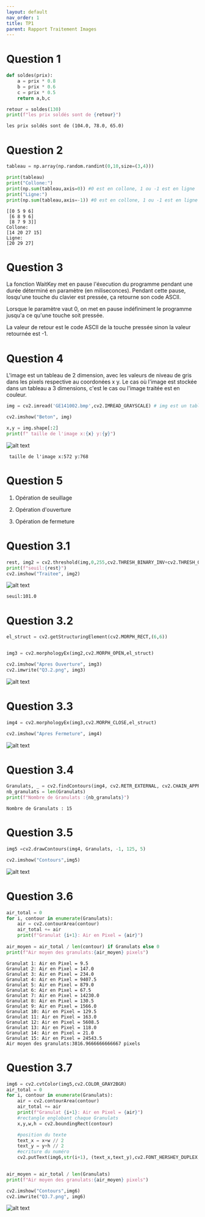 ```yaml
---
layout: default
nav_order: 1
title: TP1
parent: Rapport Traitement Images
---
```


# Question 1
```python
def soldes(prix):
    a = prix * 0.8
    b = prix * 0.6 
    c = prix * 0.5
    return a,b,c

retour = soldes(130)
print(f"les prix soldés sont de {retour}")
```
```
les prix soldés sont de (104.0, 78.0, 65.0)
```
# Question 2

```python
tableau = np.array(np.random.randint(0,10,size=(3,4)))

print(tableau)
print("Collone:")
print(np.sum(tableau,axis=0)) #0 est en collone, 1 ou -1 est en ligne
print("Ligne:")
print(np.sum(tableau,axis=-1)) #0 est en collone, 1 ou -1 est en ligne
```

```
[[0 5 9 6]
 [6 8 9 6]
 [8 7 9 3]]
Collone:
[14 20 27 15]
Ligne:
[20 29 27]
```
# Question 3

La fonction WaitKey met en pause l'éxecution du programme pendant une durée déterminé en paramètre (en miliseconces). Pendant cette pause, losqu'une touche du clavier est pressée, ça retourne son code ASCII.

Lorsque le paramètre vaut 0, on met en pause indéfiniment le programme jusqu'a ce qu'une touche soit pressée.

La valeur de retour est le code ASCII de la touche pressée sinon la valeur retournée est -1.

# Question 4


L'image est un tableau de 2 dimension, avec les valeurs de niveau de gris dans les pixels respective au coordonées x y.
Le cas où l'image est stockée dans un tableau a 3 dimensions, c'est le cas ou l'image traitée est en couleur.

```python
img = cv2.imread('GE141002.bmp',cv2.IMREAD_GRAYSCALE) # img est un tableau Numpy

cv2.imshow("Beton", img)

x,y = img.shape[:2]
print(f" taille de l'image x:{x} y:{y}")

```
![alt text](./Assets/GE141002.bmp)

```
 taille de l'image x:572 y:768
```

#  Question 5

1) Opération de seuillage

2) Opération d'ouverture

3) Opération de fermeture


# Question 3.1

```python
rest, img2 = cv2.threshold(img,0,255,cv2.THRESH_BINARY_INV+cv2.THRESH_OTSU)
print(f"seuil:{rest}")
cv2.imshow("Traitee", img2)
```
![alt text](./Assets/Q3.1.png)

```
seuil:101.0
```

# Question 3.2
```python
el_struct = cv2.getStructuringElement(cv2.MORPH_RECT,(6,6))


img3 = cv2.morphologyEx(img2,cv2.MORPH_OPEN,el_struct)

cv2.imshow("Apres Ouverture", img3)
cv2.imwrite("Q3.2.png", img3)
```
![alt text](./Assets/Q3.2.png)

# Question 3.3

```python
img4 = cv2.morphologyEx(img3,cv2.MORPH_CLOSE,el_struct)

cv2.imshow("Apres Fermeture", img4)
```
![alt text](./Assets/Q3.3.png)


# Question 3.4
```python
Granulats, _ = cv2.findContours(img4, cv2.RETR_EXTERNAL, cv2.CHAIN_APPROX_NONE)
nb_granulats = len(Granulats)
print(f"Nombre de Granulats :{nb_granulats}")
```
```
Nombre de Granulats : 15
```
# Question 3.5
```python
img5 =cv2.drawContours(img4, Granulats, -1, 125, 5)

cv2.imshow("Contours",img5)
```
![alt text](./Assets/Q3.5.png)

# Question 3.6 
```python
air_total = 0
for i, contour in enumerate(Granulats):
    air = cv2.contourArea(contour)
    air_total += air
    print(f"Granulat {i+1}: Air en Pixel = {air}")
    
air_moyen = air_total / len(contour) if Granulats else 0
print(f"Air moyen des granulats:{air_moyen} pixels")
```

```
Granulat 1: Air en Pixel = 9.5
Granulat 2: Air en Pixel = 147.0
Granulat 3: Air en Pixel = 234.0
Granulat 4: Air en Pixel = 9407.5
Granulat 5: Air en Pixel = 879.0
Granulat 6: Air en Pixel = 67.5
Granulat 7: Air en Pixel = 14230.0
Granulat 8: Air en Pixel = 130.5
Granulat 9: Air en Pixel = 1566.0
Granulat 10: Air en Pixel = 129.5
Granulat 11: Air en Pixel = 163.0
Granulat 12: Air en Pixel = 5608.5
Granulat 13: Air en Pixel = 118.0
Granulat 14: Air en Pixel = 21.0
Granulat 15: Air en Pixel = 24543.5
Air moyen des granulats:3816.9666666666667 pixels
```
# Question 3.7

```python
img6 = cv2.cvtColor(img5,cv2.COLOR_GRAY2BGR)
air_total = 0
for i, contour in enumerate(Granulats):
    air = cv2.contourArea(contour)
    air_total += air
    print(f"Granulat {i+1}: Air en Pixel = {air}")
    #rectangle englobant chaque Granulats
    x,y,w,h = cv2.boundingRect(contour)

    #position du texte
    text_x = x+w // 2
    text_y = y+h // 2
    #ecriture du numéro
    cv2.putText(img6,str(i+1), (text_x,text_y),cv2.FONT_HERSHEY_DUPLEX, 0.5, (0,0,255))

        
air_moyen = air_total / len(Granulats)
print(f"Air moyen des granulats:{air_moyen} pixels")

cv2.imshow("Contours",img6)
cv2.imwrite("Q3.7.png", img6)
```
![alt text](./Assets/Q3.7.png)
